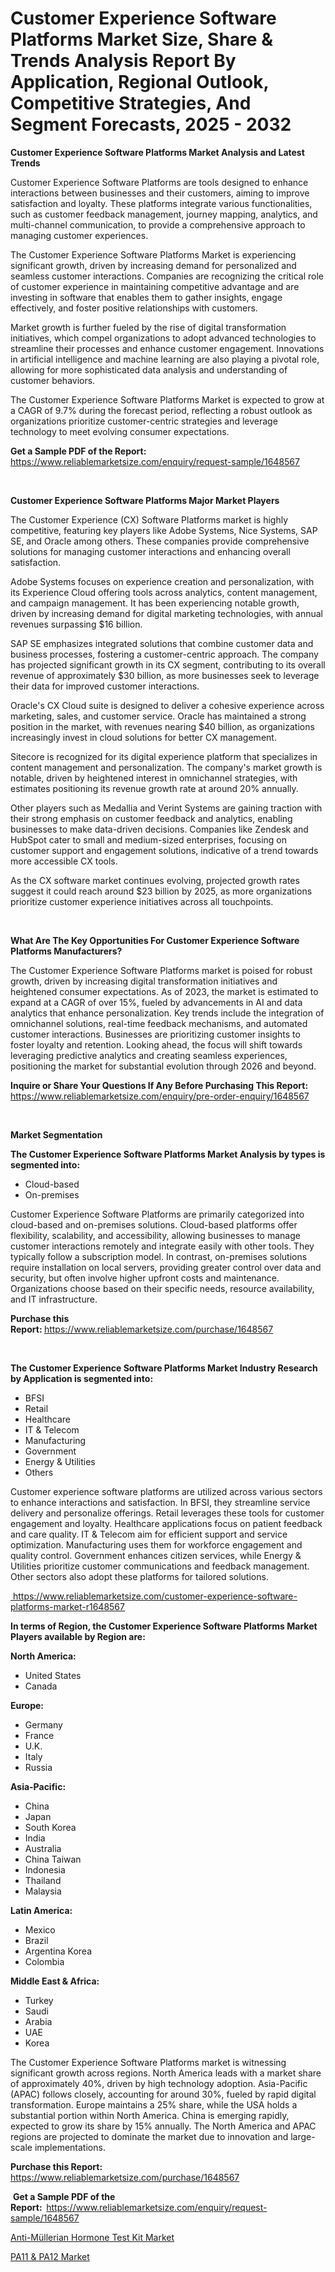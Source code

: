 <p><h1>Customer Experience Software Platforms Market Size, Share & Trends Analysis Report By Application, Regional Outlook, Competitive Strategies, And Segment Forecasts, 2025 - 2032</h1></p><p><strong>Customer Experience Software Platforms Market Analysis and Latest Trends</strong></p>
<p><p>Customer Experience Software Platforms are tools designed to enhance interactions between businesses and their customers, aiming to improve satisfaction and loyalty. These platforms integrate various functionalities, such as customer feedback management, journey mapping, analytics, and multi-channel communication, to provide a comprehensive approach to managing customer experiences.</p><p>The Customer Experience Software Platforms Market is experiencing significant growth, driven by increasing demand for personalized and seamless customer interactions. Companies are recognizing the critical role of customer experience in maintaining competitive advantage and are investing in software that enables them to gather insights, engage effectively, and foster positive relationships with customers.</p><p>Market growth is further fueled by the rise of digital transformation initiatives, which compel organizations to adopt advanced technologies to streamline their processes and enhance customer engagement. Innovations in artificial intelligence and machine learning are also playing a pivotal role, allowing for more sophisticated data analysis and understanding of customer behaviors. </p><p>The Customer Experience Software Platforms Market is expected to grow at a CAGR of 9.7% during the forecast period, reflecting a robust outlook as organizations prioritize customer-centric strategies and leverage technology to meet evolving consumer expectations.</p></p>
<p><strong>Get a Sample PDF of the Report:&nbsp;</strong> <a href="https://www.reliablemarketsize.com/enquiry/request-sample/1648567?utm_campaign=2115&utm_medium=2&utm_source=Github&utm_content=ia&utm_term=25032025&utm_id=customer-experience-software-platforms">https://www.reliablemarketsize.com/enquiry/request-sample/1648567</a></p>
<p>&nbsp;</p>
<p><strong>Customer Experience Software Platforms Major Market Players</strong></p>
<p><p>The Customer Experience (CX) Software Platforms market is highly competitive, featuring key players like Adobe Systems, Nice Systems, SAP SE, and Oracle among others. These companies provide comprehensive solutions for managing customer interactions and enhancing overall satisfaction.</p><p>Adobe Systems focuses on experience creation and personalization, with its Experience Cloud offering tools across analytics, content management, and campaign management. It has been experiencing notable growth, driven by increasing demand for digital marketing technologies, with annual revenues surpassing $16 billion.</p><p>SAP SE emphasizes integrated solutions that combine customer data and business processes, fostering a customer-centric approach. The company has projected significant growth in its CX segment, contributing to its overall revenue of approximately $30 billion, as more businesses seek to leverage their data for improved customer interactions.</p><p>Oracle's CX Cloud suite is designed to deliver a cohesive experience across marketing, sales, and customer service. Oracle has maintained a strong position in the market, with revenues nearing $40 billion, as organizations increasingly invest in cloud solutions for better CX management.</p><p>Sitecore is recognized for its digital experience platform that specializes in content management and personalization. The company's market growth is notable, driven by heightened interest in omnichannel strategies, with estimates positioning its revenue growth rate at around 20% annually.</p><p>Other players such as Medallia and Verint Systems are gaining traction with their strong emphasis on customer feedback and analytics, enabling businesses to make data-driven decisions. Companies like Zendesk and HubSpot cater to small and medium-sized enterprises, focusing on customer support and engagement solutions, indicative of a trend towards more accessible CX tools.</p><p>As the CX software market continues evolving, projected growth rates suggest it could reach around $23 billion by 2025, as more organizations prioritize customer experience initiatives across all touchpoints.</p></p>
<p>&nbsp;</p>
<p><strong>What Are The Key Opportunities For Customer Experience Software Platforms Manufacturers?</strong></p>
<p><p>The Customer Experience Software Platforms market is poised for robust growth, driven by increasing digital transformation initiatives and heightened consumer expectations. As of 2023, the market is estimated to expand at a CAGR of over 15%, fueled by advancements in AI and data analytics that enhance personalization. Key trends include the integration of omnichannel solutions, real-time feedback mechanisms, and automated customer interactions. Businesses are prioritizing customer insights to foster loyalty and retention. Looking ahead, the focus will shift towards leveraging predictive analytics and creating seamless experiences, positioning the market for substantial evolution through 2026 and beyond.</p></p>
<p><strong>Inquire or Share Your Questions If Any Before Purchasing This Report:</strong> <a href="https://www.reliablemarketsize.com/enquiry/pre-order-enquiry/1648567?utm_campaign=2115&utm_medium=2&utm_source=Github&utm_content=ia&utm_term=25032025&utm_id=customer-experience-software-platforms">https://www.reliablemarketsize.com/enquiry/pre-order-enquiry/1648567</a></p>
<p>&nbsp;</p>
<p><strong>Market Segmentation</strong></p>
<p><strong>The Customer Experience Software Platforms Market Analysis by types is segmented into:</strong></p>
<p><ul><li>Cloud-based</li><li>On-premises</li></ul></p>
<p><p>Customer Experience Software Platforms are primarily categorized into cloud-based and on-premises solutions. Cloud-based platforms offer flexibility, scalability, and accessibility, allowing businesses to manage customer interactions remotely and integrate easily with other tools. They typically follow a subscription model. In contrast, on-premises solutions require installation on local servers, providing greater control over data and security, but often involve higher upfront costs and maintenance. Organizations choose based on their specific needs, resource availability, and IT infrastructure.</p></p>
<p><strong>Purchase this Report:&nbsp;</strong><a href="https://www.reliablemarketsize.com/purchase/1648567?utm_campaign=2115&utm_medium=2&utm_source=Github&utm_content=ia&utm_term=25032025&utm_id=customer-experience-software-platforms">https://www.reliablemarketsize.com/purchase/1648567</a></p>
<p>&nbsp;</p>
<p><strong>The Customer Experience Software Platforms Market Industry Research by Application is segmented into:</strong></p>
<p><ul><li>BFSI</li><li>Retail</li><li>Healthcare</li><li>IT & Telecom</li><li>Manufacturing</li><li>Government</li><li>Energy & Utilities</li><li>Others</li></ul></p>
<p><p>Customer experience software platforms are utilized across various sectors to enhance interactions and satisfaction. In BFSI, they streamline service delivery and personalize offerings. Retail leverages these tools for customer engagement and loyalty. Healthcare applications focus on patient feedback and care quality. IT & Telecom aim for efficient support and service optimization. Manufacturing uses them for workforce engagement and quality control. Government enhances citizen services, while Energy & Utilities prioritize customer communications and feedback management. Other sectors also adopt these platforms for tailored solutions.</p></p>
<p><a href="https://www.reliablemarketsize.com/customer-experience-software-platforms-market-r1648567?utm_campaign=2115&utm_medium=2&utm_source=Github&utm_content=ia&utm_term=25032025&utm_id=customer-experience-software-platforms">&nbsp;https://www.reliablemarketsize.com/customer-experience-software-platforms-market-r1648567</a></p>
<p><strong>In terms of Region, the Customer Experience Software Platforms Market Players available by Region are:</strong></p>
<p>
    <p> <strong> North America: </strong>
        <ul>
            <li>United States</li>
            <li>Canada</li>
        </ul>
        </p> 
    <p> <strong> Europe: </strong>
        <ul>
            <li>Germany</li>
            <li>France</li>
            <li>U.K.</li>
            <li>Italy</li>
            <li>Russia</li>
        </ul>
        </p> 
    <p> <strong> Asia-Pacific: </strong>
        <ul>
            <li>China</li>
            <li>Japan</li>
            <li>South Korea</li>
            <li>India</li>
            <li>Australia</li>
            <li>China Taiwan</li>
            <li>Indonesia</li>
            <li>Thailand</li>
            <li>Malaysia</li>
        </ul>
        </p> 
    <p> <strong> Latin America: </strong>
        <ul>
            <li>Mexico</li>
            <li>Brazil</li>
            <li>Argentina Korea</li>
            <li>Colombia</li>
        </ul>
        </p> 
    <p> <strong> Middle East & Africa: </strong>
        <ul>
            <li>Turkey</li>
            <li>Saudi</li>
            <li>Arabia</li>
            <li>UAE</li>
            <li>Korea</li>
        </ul>
    </p>
    </p>
<p><p>The Customer Experience Software Platforms market is witnessing significant growth across regions. North America leads with a market share of approximately 40%, driven by high technology adoption. Asia-Pacific (APAC) follows closely, accounting for around 30%, fueled by rapid digital transformation. Europe maintains a 25% share, while the USA holds a substantial portion within North America. China is emerging rapidly, expected to grow its share by 15% annually. The North America and APAC regions are projected to dominate the market due to innovation and large-scale implementations.</p></p>
<p><strong>Purchase this Report: </strong><a href="https://www.reliablemarketsize.com/purchase/1648567?utm_campaign=2115&utm_medium=2&utm_source=Github&utm_content=ia&utm_term=25032025&utm_id=customer-experience-software-platforms">https://www.reliablemarketsize.com/purchase/1648567</a></p>
<p>&nbsp;<strong>Get a Sample PDF of the Report:&nbsp;&nbsp;</strong><a href="https://www.reliablemarketsize.com/enquiry/request-sample/1648567?utm_campaign=2115&utm_medium=2&utm_source=Github&utm_content=ia&utm_term=25032025&utm_id=customer-experience-software-platforms">https://www.reliablemarketsize.com/enquiry/request-sample/1648567</a></p>
<p><strong></strong></p>
<p><p><a href="https://github.com/wwwkeltoum/Market-Research-Report-List-5/blob/main/anti-mullerian-hormone-test-kit-market.md?utm_campaign=2115&utm_medium=2&utm_source=Github&utm_content=ia&utm_term=25032025&utm_id=customer-experience-software-platforms">Anti-Müllerian Hormone Test Kit Market</a></p><p><a href="https://github.com/sofayahoo2023/Market-Research-Report-List-7/blob/main/pa11-pa12-market.md?utm_campaign=2115&utm_medium=2&utm_source=Github&utm_content=ia&utm_term=25032025&utm_id=customer-experience-software-platforms">PA11 & PA12 Market</a></p></p>